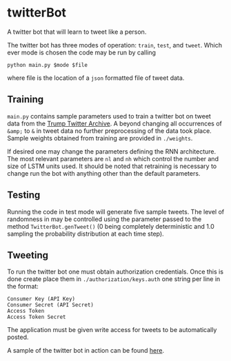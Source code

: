 # twitterBot
A twitter bot that will learn to tweet like a person.

The twitter bot has three modes of operation: `train`, `test`, and `tweet`. Which ever mode is chosen
the code may be run by calling

```
python main.py $mode $file
```

where file is the location of a `json` formatted file of tweet data.

## Training
`main.py` contains sample parameters used to train a twitter bot on  tweet data from the [Trump Twitter
Archive](http://www.trumptwitterarchive.com/archive). A beyond changing all occurrences of `&amp;` to
`&` in tweet data no further preprocessing of the data took place. Sample weights obtained from training
are provided in `./weights`.

If desired one may change the parameters defining the RNN architecture. The most relevant parameters are
`nl` and `nh` which control the number and size of LSTM units used. It should be noted that retraining
is necessary to change run the bot with anything other than the default parameters.

## Testing
Running the code in test mode will generate five sample tweets. The level of randomness in may be
controlled using the parameter passed to the method `TwitterBot.genTweet()` (0 being completely
deterministic and 1.0 sampling the probability distribution at each time step).

## Tweeting
To run the twitter bot one must obtain authorization credentials. Once this is done create place them
in `./authorization/keys.auth` one string per line in the format:

```
Consumer Key (API Key)
Consumer Secret (API Secret)
Access Token
Access Token Secret
```

The application must be given write access for tweets to be automatically posted.

A sample of the twitter bot in action can be found [here](https://mobile.twitter.com/trumptron9000).

